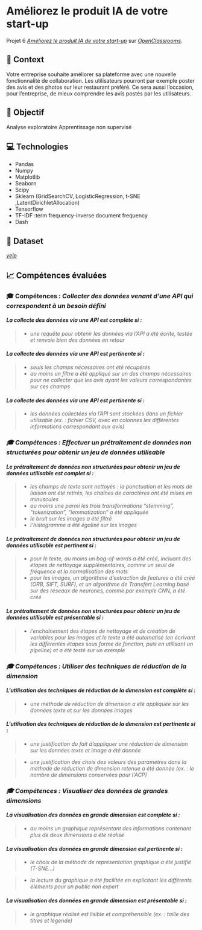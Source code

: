 # Améliorez le produit IA de votre start-up


Projet 6 [_Améliorez le produit IA de votre start-up_](https://s3.eu-west-1.amazonaws.com/course.oc-static.com/projects/Ing%C3%A9nieur_IA_P6/openclassrooms.com-Ame%CC%81liorez+le+produit+IA+de+votre+start-up.pdf)
sur [_OpenClassrooms_](https://www.openclassrooms.com).

## 📗 Context
Votre entreprise souhaite améliorer sa plateforme avec une nouvelle fonctionnalité de collaboration.
Les utilisateurs pourront par exemple poster des avis et des photos sur leur restaurant préféré. 
Ce sera aussi l’occasion, pour l’entreprise, de mieux comprendre les avis postés par les utilisateurs.


## 🎯 Objectif
Analyse exploratoire
Apprentissage non supervisé

## 💻 Technologies
- Pandas
- Numpy
- Matplotlib
- Seaborn
- Scipy
- Sklearn (GridSearchCV, LogisticRegression, t-SNE ,LatentDirichletAllocation)
- Tensorflow
- TF-IDF :term frequency-inverse document frequency
- Dash

## 📄 Dataset
[_yelp_](https://www.yelp.com/dataset)
## 📈 Compétences évaluées

###  🎓  Compétences : <i>Collecter des données venant d’une API qui correspondent à un besoin défini
#### La collecte des données via une API est complète si :
>- une requête pour obtenir les données via l’API a été  écrite, testée et renvoie bien des données en retour
#### La collecte des données via une API est pertinente si :
>- seuls les champs nécessaires ont été récupérés 
>- au moins un filtre a été appliqué sur un des champs nécessaires pour ne collecter que les avis ayant les valeurs correspondantes sur ces champs 
#### La collecte des données via une API est pertinente si :
>- les données collectées via l’API sont stockées dans un fichier utilisable (ex. : fichier CSV, avec en colonnes les différentes informations correspondant aux avis)

###  🎓  Compétences : <i>Effectuer un prétraitement de données non structurées pour obtenir un jeu de données utilisable
#### Le prétraitement de données non structurées pour obtenir un jeu de données utilisable est complet si :
>- les champs de texte sont nettoyés : la ponctuation et les mots de liaison ont été retirés, les chaînes de caractères ont été mises en minuscules
>- au moins une parmi les trois transformations “stemming”, “tokenization”, “lemmatization” a été appliquée 
>- le bruit sur les images a été filtré
>- l’histogramme a été égalisé sur les images

#### Le prétraitement de données non structurées pour obtenir un jeu de données utilisable est pertinent si :
>- pour le texte, au moins un bag-of-words a été créé, incluant des étapes de nettoyage supplémentaires, comme un seuil de fréquence et la normalisation des mots
>- pour les images, un algorithme d’extraction de features a été créé (ORB, SIFT, SURF), et un algorithme de Transfert Learning basé sur des réseaux de neurones, comme par exemple CNN, a été créé

#### Le prétraitement de données non structurées pour obtenir un jeu de données utilisable est présentable si :
>- l’enchaînement des étapes de nettoyage et de création de variables pour les images et le texte a été automatisé (en écrivant les différentes étapes sous forme de fonction, puis en utilisant un pipeline) et a été testé sur un exemple

###  🎓  Compétences : <i> Utiliser des techniques de réduction de la dimension
	
#### L’utilisation des techniques de réduction de la dimension est complète si :

>- une méthode de réduction de dimension a été appliquée sur les données texte et sur les données images

#### L’utilisation des techniques de réduction de la dimension est pertinente si :

>- une justification du fait d’appliquer une réduction de dimension sur les données texte et image a été donnée

>- une justification des choix des valeurs des paramètres dans la méthode de réduction de dimension retenue a été donnée (ex. : le nombre de dimensions conservées pour l'ACP)

###  🎓 Compétences : <i>Visualiser des données de grandes dimensions
#### La visualisation des données en grande dimension est complète si :

>- au moins un graphique représentant des informations contenant plus de deux dimensions a été réalisé 


#### La visualisation des données en grande dimension est pertinente si :

>-  le choix de la méthode de représentation graphique a été justifié (T-SNE…)

>- la lecture du graphique a été facilitée en explicitant les différents éléments pour un public non expert

 

#### La visualisation des données en grande dimension est présentable si :

>-  le graphique réalisé est lisible et compréhensible (ex. : taille des titres et légende)

